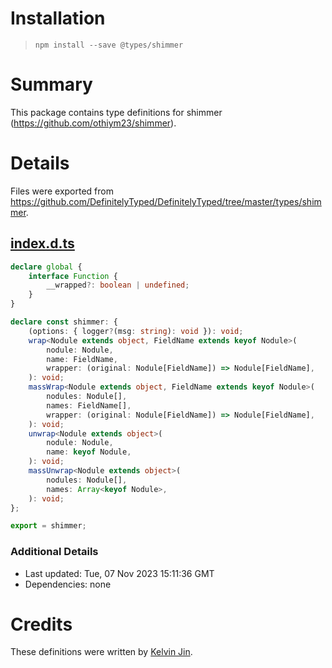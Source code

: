 # Installation
> `npm install --save @types/shimmer`

# Summary
This package contains type definitions for shimmer (https://github.com/othiym23/shimmer).

# Details
Files were exported from https://github.com/DefinitelyTyped/DefinitelyTyped/tree/master/types/shimmer.
## [index.d.ts](https://github.com/DefinitelyTyped/DefinitelyTyped/tree/master/types/shimmer/index.d.ts)
````ts
declare global {
    interface Function {
        __wrapped?: boolean | undefined;
    }
}

declare const shimmer: {
    (options: { logger?(msg: string): void }): void;
    wrap<Nodule extends object, FieldName extends keyof Nodule>(
        nodule: Nodule,
        name: FieldName,
        wrapper: (original: Nodule[FieldName]) => Nodule[FieldName],
    ): void;
    massWrap<Nodule extends object, FieldName extends keyof Nodule>(
        nodules: Nodule[],
        names: FieldName[],
        wrapper: (original: Nodule[FieldName]) => Nodule[FieldName],
    ): void;
    unwrap<Nodule extends object>(
        nodule: Nodule,
        name: keyof Nodule,
    ): void;
    massUnwrap<Nodule extends object>(
        nodules: Nodule[],
        names: Array<keyof Nodule>,
    ): void;
};

export = shimmer;

````

### Additional Details
 * Last updated: Tue, 07 Nov 2023 15:11:36 GMT
 * Dependencies: none

# Credits
These definitions were written by [Kelvin Jin](https://github.com/kjin).
